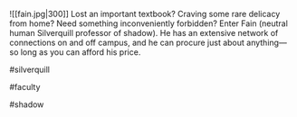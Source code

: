 ![[fain.jpg|300]]
Lost an important textbook? Craving some rare delicacy from home? Need something inconveniently forbidden? Enter Fain (neutral human Silverquill professor of shadow). He has an extensive network of connections on and off campus, and he can procure just about anything—so long as you can afford his price.

#silverquill

#faculty

#shadow 